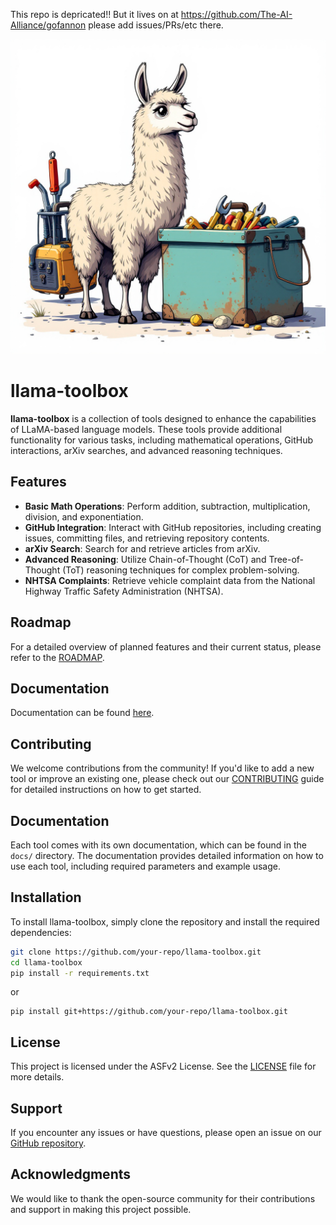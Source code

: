 This repo is depricated!! But it lives on at https://github.com/The-AI-Alliance/gofannon
please add issues/PRs/etc there. 

![llama-toolbox logo](./llama_toolbox.jpeg)  
  
# llama-toolbox  
  
**llama-toolbox** is a collection of tools designed to enhance the capabilities of LLaMA-based language models. These tools provide additional functionality for various tasks, including mathematical operations, GitHub interactions, arXiv searches, and advanced reasoning techniques.  
  
## Features  
  
- **Basic Math Operations**: Perform addition, subtraction, multiplication, division, and exponentiation.  
- **GitHub Integration**: Interact with GitHub repositories, including creating issues, committing files, and retrieving repository contents.  
- **arXiv Search**: Search for and retrieve articles from arXiv.  
- **Advanced Reasoning**: Utilize Chain-of-Thought (CoT) and Tree-of-Thought (ToT) reasoning techniques for complex problem-solving.  
- **NHTSA Complaints**: Retrieve vehicle complaint data from the National Highway Traffic Safety Administration (NHTSA).  
  
## Roadmap  
  
For a detailed overview of planned features and their current status, please refer to the [ROADMAP](./ROADMAP.md).  

## Documentation

Documentation can be found [here](./docs).

## Contributing  
  
We welcome contributions from the community! If you'd like to add a new tool or improve an existing one, please check out our [CONTRIBUTING](./CONTRIBUTING.md) guide for detailed instructions on how to get started.  
  
## Documentation  
  
Each tool comes with its own documentation, which can be found in the `docs/` directory. The documentation provides detailed information on how to use each tool, including required parameters and example usage.  
  
## Installation  
  
To install llama-toolbox, simply clone the repository and install the required dependencies:  
  
```bash  
git clone https://github.com/your-repo/llama-toolbox.git  
cd llama-toolbox  
pip install -r requirements.txt
```

or 

```
pip install git+https://github.com/your-repo/llama-toolbox.git
```

## License  
  
This project is licensed under the ASFv2 License. See the [LICENSE](./LICENSE) file for more details.  
  
## Support  
  
If you encounter any issues or have questions, please open an issue on our [GitHub repository](https://github.com/your-repo/llama-toolbox/issues).  
  
## Acknowledgments  
  
We would like to thank the open-source community for their contributions and support in making this project possible.  
